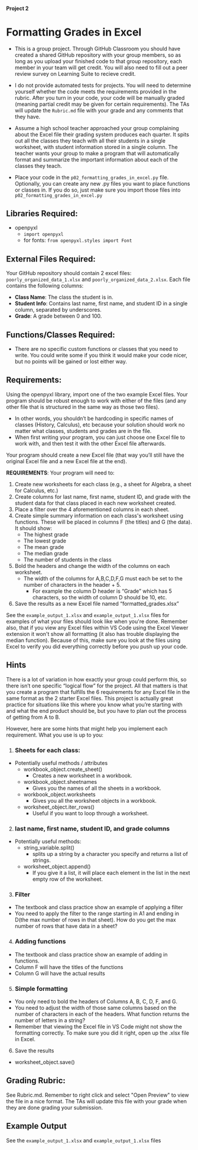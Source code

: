 #### Project 2
# Formatting Grades in Excel
- This is a group project. Through GitHub Classroom you should have created a shared GitHub repository with your group members, so as long as you upload your finished code to that group repository, each member in your team will get credit. You will also need to fill out a peer review survey on Learning Suite to recieve credit.
- I do not provide automated tests for projects. You will need to determine yourself whether the code meets the requirements provided in the rubric. After you turn in your code, your code will be manually graded (meaning partial credit may be given for certain requirements). The TAs will update the `Rubric.md` file with your grade and any comments that they have.

- Assume a high school teacher approached your group complaining about the Excel file their grading system produces each quarter. It spits out all the classes they teach with all their students in a single worksheet, with student information stored in a single column. The teacher wants your group to make a program that will automatically format and summarize the important information about each of the classes they teach.

- Place your code in the `p02_formatting_grades_in_excel.py` file. Optionally, you can create any new .py files you want to place functions or classes in. If you do so, just make sure you import those files into `p02_formatting_grades_in_excel.py`

## Libraries Required:
- openpyxl
    - `import openpyxl`
    - for fonts: `from openpyxl.styles import Font`

## External Files Required:
Your GitHub repository should contain 2 excel files: `poorly_organized_data_1.xlsx` and `poorly_organized_data_2.xlsx`. Each file contains the following columns:
- **Class Name**: The class the student is in.
- **Student Info**: Contains last name, first name, and student ID in a single column, separated by underscores.
- **Grade**: A grade between 0 and 100.


## Functions/Classes Required:
- There are no specific custom functions or classes that you need to write. You could write some if you think it would make your code nicer, but no points will be gained or lost either way.

## Requirements:
Using the openpyxl library, import one of the two example Excel files. Your program should be robust enough to work with either of the files (and any other file that is structured in the same way as those two files).
- In other words, you shouldn’t be hardcoding in specific names of classes (History, Calculus), etc because your solution should work no matter what classes, students and grades are in the file. 
- When first writing your program, you can just choose one Excel file to work with, and then test it with the other Excel file afterwards.

Your program should create a new Excel file (that way you’ll still have the original Excel file and a new Excel file at the end).

**REQUIREMENTS**: Your program will need to:
1.	Create new worksheets for each class (e.g., a sheet for Algebra, a sheet for Calculus, etc.)
2.	Create columns for last name, first name, student ID, and grade with the student data for that class placed in each new worksheet created.
3.	Place a filter over the 4 aforementioned columns in each sheet.
4.	Create simple summary information on each class's worksheet using functions. These will be placed in columns F (the titles) and G (the data). It should show:
    - The highest grade
    - The lowest grade
    - The mean grade
    - The median grade
    - The number of students in the class
5.	Bold the headers and change the width of the columns on each worksheet.
    - The width of the columns for A,B,C,D,F,G must each be set to the number of characters in the header + 5. 
        - For example the column D header is “Grade” which has 5 characters, so the width of column D should be 10, etc.
6.	Save the results as a new Excel file named “formatted_grades.xlsx”

See the `example_output_1.xlsx` and `example_output_1.xlsx` files for examples of what your files should look like when you're done. Remember also, that if you view any Excel files within VS Code using the Excel Viewer extension it won't show all formatting (it also has trouble displaying the median function). Because of this, make sure you look at the files using Excel to verify you did everything correctly before you push up your code.

## Hints
There is a lot of variation in how exactly your group could perform this, so there isn’t one specific “logical flow” for the project. All that matters is that you create a program that fulfills the 6 requirements for any Excel file in the same format as the 2 starter Excel files. This project is actually great practice for situations like this where you know what you’re starting with and what the end product should be, but you have to plan out the process of getting from A to B.

However, here are some hints that might help you implement each requirement. What you use is up to you:

1. ### Sheets for each class:
- Potentially useful methods / attributes
    - workbook_object.create_sheet()
        - Creates a new worksheet in a workbook.
    - workbook_object.sheetnames
        - Gives you the names of all the sheets in a workbook.
    - workbook_object.worksheets
        - Gives you all the worksheet objects in a workbook.
    - worksheet_object.iter_rows()
        - Useful if you want to loop through a worksheet.
2. ### last name, first name, student ID, and grade columns
- Potentially useful methods:
    - string_variable.split()
        - splits up a string by a character you specify and returns a list of strings.
    - worksheet_object.append()
        - If you give it a list, it will place each element in the list in the next empty row of the worksheet.
3. ### Filter
- The textbook and class practice show an example of applying a filter
- You need to apply the filter to the range starting in A1 and ending in D(the max number of rows in that sheet). How do you get the max number of rows that have data in a sheet?
4. ### Adding functions
- The textbook and class practice show an example of adding in functions.
- Column F will have the titles of the functions
- Column G will have the actual results
5. ### Simple formatting
- You only need to bold the headers of Columns A, B, C, D, F, and G.
- You need to adjust the width of those same columns based on the number of characters in each of the headers. What function returns the number of letters in a string?
- Remember that viewing the Excel file in VS Code might not show the formatting correctly. To make sure you did it right, open up the .xlsx file in Excel.
6.	Save the results
- worksheet_object.save()

## Grading Rubric:
See Rubric.md. Remember to right click and select "Open Preview" to view the file in a nice format. The TAs will update this file with your grade when they are done grading your submission.


## Example Output
See the `example_output_1.xlsx` and `example_output_1.xlsx` files
